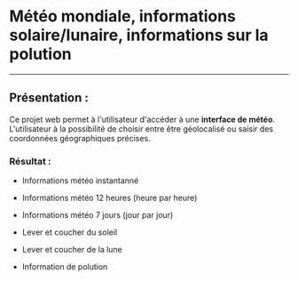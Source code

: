 # Météo mondiale, informations solaire/lunaire, informations sur la polution

-------

## Présentation :
Ce projet web permet à l'utilisateur d'accéder à une __interface de météo__.  L'utilisateur à la possibilité de choisir entre être géolocalisé ou saisir des coordonnées géographiques précises.

### Résultat :
* Informations météo instantanné
* Informations météo 12 heures (heure par heure)
* Informations météo 7 jours (jour par jour)
  
* Lever et coucher du soleil
* Lever et coucher de la lune
* Information de polution